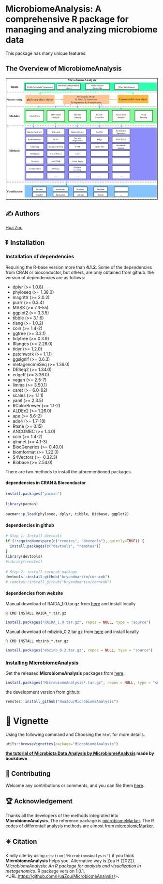 <!-- README.md is generated from README.Rmd. Please edit that file -->

# MicrobiomeAnalysis: A comprehensive R package for managing and analyzing microbiome data

This package has many unique features:

## The Overview of **MicrobiomeAnalysis**

<img src="./inst/figures/Schematic.png" title="The Overview of MicrobiomeAnalysis" alt="The Overview of MicrobiomeAnalysis" style="display: block; margin: auto;" />

## :writing_hand: Authors

[Hua Zou](mailto:zouhua1@outlook.com)

## :arrow_double_down: Installation

### Installation of dependencies

Requiring the R-base version more than **4.1.2**. Some of the
dependencies from CRAN or bioconductor, but others, are only obtained
from github. the version of dependencies are as follows:

-   dplyr (\>= 1.0.8)
-   phyloseq (\>= 1.38.0)
-   magrittr (\>= 2.0.2)
-   purrr (\>= 0.3.4)
-   MASS (\>= 7.3-55)
-   ggplot2 (\>= 3.3.5)
-   tibble (\>= 3.1.6)
-   rlang (\>= 1.0.2)
-   coin (\>= 1.4-2)
-   ggtree (\>= 3.2.1)
-   tidytree (\>= 0.3.9)
-   IRanges (\>= 2.28.0)
-   tidyr (\>= 1.2.0)
-   patchwork (\>= 1.1.1)
-   ggsignif (\>= 0.6.3)
-   metagenomeSeq (\>= 1.36.0)
-   DESeq2 (\>= 1.34.0)
-   edgeR (\>= 3.36.0)
-   vegan (\>= 2.5-7)
-   limma (\>= 3.50.1)
-   caret (\>= 6.0-92)
-   scales (\>= 1.1.1)
-   yaml (\>= 2.3.5)
-   RColorBrewer (\>= 1.1-2)
-   ALDEx2 (\>= 1.26.0)
-   ape (\>= 5.6-2)
-   ade4 (\>= 1.7-18)
-   Rtsne (\>= 0.15)
-   ANCOMBC (\>= 1.4.0)
-   coin (\>= 1.4-2)
-   glmnet (\>= 4.1-3)
-   BiocGenerics (\>= 0.40.0)
-   biomformat (\>= 1.22.0)
-   S4Vectors (\>= 0.32.3)
-   Biobase (\>= 2.54.0)

There are two methods to install the aforementioned packages.

#### dependencies in CRAN & Bioconductor

``` r
install.packages("pacman")

library(pacman)

pacman::p_load(phyloseq, dplyr, tibble, Biobase, ggplot2)
```

#### dependencies in github

``` r
# Step 1: Install devtools
if (!requireNamespace(c("remotes", "devtools"), quietly=TRUE)) {
  install.packages(c("devtools", "remotes"))
}
library(devtools)
#library(remotes)

# Step 2: install corncob package
devtools::install_github("bryandmartin/corncob")
# remotes::install_github("bryandmartin/corncob")
```

#### dependencies from website

Manual download of RAIDA_1.0.tar.gz from
[here](http://cals.arizona.edu/~anling/software/RAIDA_1.0.tar.gz) and
install locally

``` shell
R CMD INSTALL RAIDA_*.tar.gz
```

``` r
install.packages("RAIDA_1.0.tar.gz", repos = NULL, type = "source")
```

Manual download of mbzinb_0.2.tar.gz from
[here](https://github.com/jchen1981/MicrobiomeDDA/blob/master/mbzinb_0.2.tar.gz)
and install locally

``` shell
R CMD INSTALL mbzinb_*.tar.gz
```

``` r
install.packages("mbzinb_0.2.tar.gz", repos = NULL, type = "source")
```

### Installing MicrobiomeAnalysis

Get the released **MicrobiomeAnalysis** packages from
[here](https://github.com/HuaZou/MicrobiomeAnalysis/releases).

``` r
install.packages("MicrobiomeAnalysis*.tar.gz", repos = NULL, type = "source")
```

the development version from github:

``` r
remotes::install_github("HuaZou/MicrobiomeAnalysis")
```

# :book: Vignette

Using the following command and Choosing the `html` for more details.

``` r
utils::browseVignettes(package="MicrobiomeAnalysis")
```

**[the tutorial of Microbiota Data Analysis by
MicrobiomeAnalysis](https://zouhua.top/MicrobiomeAnalysis/) made by
bookdown**.

## :sparkling_heart: Contributing

Welcome any contributions or comments, and you can file them
[here](https://github.com/HuaZou/MicrobiomeAnalysis/issues).

## :trophy: Acknowledgement

Thanks all the developers of the methods integrated into
**MicrobiomeAnalysis**. The reference package is
[microbiomeMarker](https://github.com/yiluheihei/microbiomeMarker). The
R codes of differentail analysis methods are almost from
[microbiomeMarker](https://github.com/yiluheihei/microbiomeMarker).

## :eight_pointed_black_star: Citation

Kindly cite by using `citation("MicrobiomeAnalysis")` if you think
**MicrobiomeAnalysis** helps you. Alternative way is Zou H (2022).
*MicrobiomeAnalysis: An R package for analysis and visualization in
metagenomics*. R package version 1.0.1,
\<URL:<https://github.com/HuaZou/MicrobiomeAnalysis/>\>.
